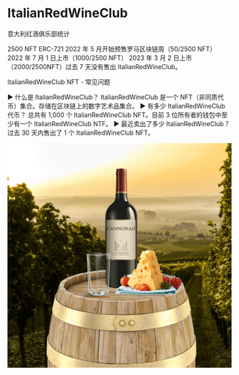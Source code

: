 # ItalianRedWineClub

意大利红酒俱乐部统计

2500 NFT ERC-721 2022 年 5 月开始预售罗马区块链周（50/2500 NFT） 2022 年 7 月 1 日上市（1000/2500 NFT） 2023 年 3 月 2 日上市（2000/2500NFT）过去 7 天没有售出 ItalianRedWineClub。

ItalianRedWineClub NFT - 常见问题

▶ 什么是 ItalianRedWineClub？
ItalianRedWineClub 是一个 NFT（非同质代币）集合。存储在区块链上的数字艺术品集合。
▶ 有多少 ItalianRedWineClub 代币？
总共有 1,000 个 ItalianRedWineClub NFT。目前 3 位所有者的钱包中至少有一个 ItalianRedWineClub NTF。
▶ 最近卖出了多少 ItalianRedWineClub？
过去 30 天内售出了 1 个 ItalianRedWineClub NFT。

![nft](unnamed.png)
